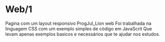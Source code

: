 # Web/1
 Pagina  com um layout responsivo ProgJul_Lion web
 Foi trabalhada na linguagem CSS com um exemplo simples de código em JavaScrit
 Que levam apenas exemplos basicos e necessários que te ajudar nos estudos.
